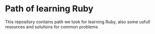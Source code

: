 Path of learning Ruby
=========

This repository contains path we took for learning Ruby, also some usfull resources and solutions for common problems
